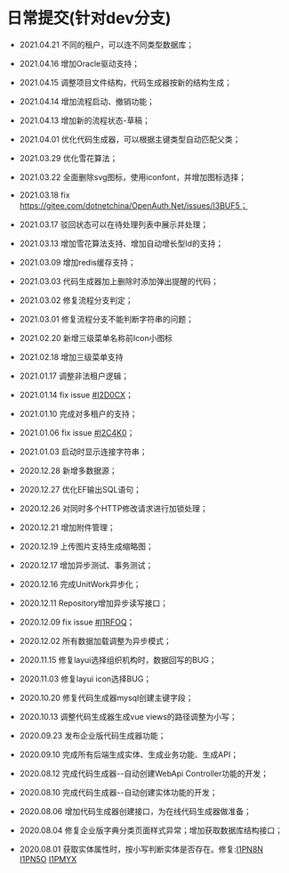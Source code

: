 # 日常提交(针对dev分支)

* 2021.04.21 不同的租户，可以连不同类型数据库；

* 2021.04.16 增加Oracle驱动支持；

* 2021.04.15 调整项目文件结构，代码生成器按新的结构生成；

* 2021.04.14 增加流程启动、撤销功能；

* 2021.04.13 增加新的流程状态-草稿；

* 2021.04.01 优化代码生成器，可以根据主键类型自动匹配父类；

* 2021.03.29 优化雪花算法；

* 2021.03.22 全面删除svg图标，使用iconfont，并增加图标选择；

* 2021.03.18 fix https://gitee.com/dotnetchina/OpenAuth.Net/issues/I3BUF5；

* 2021.03.17 驳回状态可以在待处理列表中展示并处理；

* 2021.03.13 增加雪花算法支持、增加自动增长型Id的支持；

* 2021.03.09 增加redis缓存支持；

* 2021.03.03 代码生成器加上删除时添加弹出提醒的代码；

* 2021.03.02 修复流程分支判定；

* 2021.03.01 修复流程分支不能判断字符串的问题；

* 2021.02.20 新增三级菜单名称前Icon小图标

* 2021.02.18 增加三级菜单支持

* 2021.01.17 调整非法租户逻辑；

* 2021.01.14 fix issue [#I2D0CX](https://gitee.com/yubaolee/OpenAuth.Core/issues/I2D0CX)；

* 2021.01.10 完成对多租户的支持；

* 2021.01.06 fix issue [#I2C4K0](https://gitee.com/yubaolee/OpenAuth.Core/issues/I2C4K0)；

* 2021.01.03 启动时显示连接字符串；

* 2020.12.28 新增多数据源；

* 2020.12.27 优化EF输出SQL语句；

* 2020.12.26 对同时多个HTTP修改请求进行加锁处理；

* 2020.12.21 增加附件管理；

* 2020.12.19 上传图片支持生成缩略图；

* 2020.12.17 增加异步测试、事务测试；

* 2020.12.16 完成UnitWork异步化；

* 2020.12.11 Repository增加异步读写接口；

* 2020.12.09 fix issue [#I1RFOQ](https://gitee.com/yubaolee/OpenAuth.Core/issues/I1RFOQ)；

* 2020.12.02 所有数据加载调整为异步模式；

* 2020.11.15 修复layui选择组织机构时，数据回写的BUG；

* 2020.11.03 修复layui icon选择BUG；

* 2020.10.20 修复代码生成器mysql创建主键字段；

* 2020.10.13 调整代码生成器生成vue views的路径调整为小写；

* 2020.09.23 发布企业版代码生成器功能；

* 2020.09.10 完成所有后端生成实体、生成业务功能、生成API；

* 2020.08.12 完成代码生成器--自动创建WebApi Controller功能的开发；

* 2020.08.10 完成代码生成器--自动创建实体功能的开发；

* 2020.08.06 增加代码生成器创建接口，为在线代码生成器做准备；

* 2020.08.04 修复企业版字典分类页面样式异常；增加获取数据库结构接口；

* 2020.08.01 获取实体属性时，按小写判断实体是否存在。修复:[I1PN8N](https://gitee.com/yubaolee/OpenAuth.Core/issues/I1PN8N) [I1PN5O](https://gitee.com/yubaolee/OpenAuth.Core/issues/I1PN5O) [I1PMYX](https://gitee.com/yubaolee/OpenAuth.Core/issues/I1PMYX)





